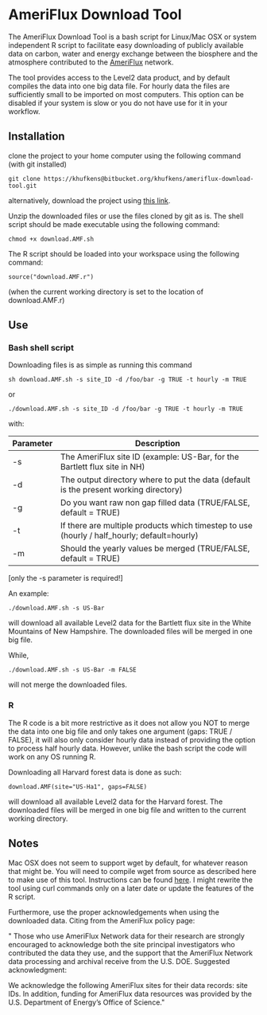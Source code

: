 # AmeriFlux Download Tool

The AmeriFlux Download Tool is a bash script for Linux/Mac OSX or system independent R script to facilitate easy downloading of publicly available data on carbon, water and energy exchange between the biosphere and the atmosphere contributed to the [AmeriFlux](http://ameriflux.lbl.gov/) network.

The tool provides access to the Level2 data product, and by default compiles the data into one big data file. For hourly data the files are sufficiently small to be imported on most computers. This option can be disabled if your system is slow or you do not have use for it in your workflow.

## Installation

clone the project to your home computer using the following command (with git installed)

	git clone https://khufkens@bitbucket.org/khufkens/ameriflux-download-tool.git

alternatively, download the project using [this link](https://bitbucket.org/khufkens/ameriflux-download-tool/get/master.zip).

Unzip the downloaded files or use the files cloned by git as is. The shell script should be made executable using the following command:

	chmod +x download.AMF.sh

The R script should be loaded into your workspace using the following command:

	source("download.AMF.r")

(when the current working directory is set to the location of download.AMF.r)

## Use

### Bash shell script
Downloading files is as simple as running this command

	sh download.AMF.sh -s site_ID -d /foo/bar -g TRUE -t hourly -m TRUE
or

	./download.AMF.sh -s site_ID -d /foo/bar -g TRUE -t hourly -m TRUE

with:

Parameter     | Description                    	
------------- | ------------------------------ 	
-s		 | The AmeriFlux site ID (example: US-Bar, for the Bartlett flux site in NH)
-d 		 | The output directory where to put the data (default is the present working directory)
-g      	 | Do you want raw non gap filled data (TRUE/FALSE, default = TRUE)
-t      	 | If there are multiple products which timestep to use (hourly / half_hourly; default=hourly)
-m            | Should the yearly values be merged (TRUE/FALSE, default = TRUE)

[only the -s parameter is required!]

An example:

	./download.AMF.sh -s US-Bar

will download all available Level2 data for the Bartlett flux site in the White Mountains of New Hampshire. The downloaded files will be merged in one big file.

While,

	./download.AMF.sh -s US-Bar -m FALSE

will not merge the downloaded files.

### R

The R code is a bit more restrictive as it does not allow you NOT to merge the data into one big file and only takes one argument (gaps: TRUE / FALSE), it will also only consider hourly data instead of providing the option to process half hourly data. However, unlike the bash script the code will work on any OS running R. 

Downloading all Harvard forest data is done as such:

	download.AMF(site="US-Ha1", gaps=FALSE)

will download all available Level2 data for the Harvard forest. The downloaded files will be merged in one big file and written to the current working directory.

## Notes

Mac OSX does not seem to support wget by default, for whatever reason that might be. You will need to compile wget from source as described here to make use of this tool. Instructions can be found [here](http://osxdaily.com/2012/05/22/install-wget-mac-os-x/). I might rewrite the tool using curl commands only on a later date or update the features of the R script.

Furthermore, use the proper acknowledgements when using the downloaded data. Citing from the AmeriFlux policy page:

" Those who use AmeriFlux Network data for their research are strongly encouraged to acknowledge both the site principal investigators who contributed the data they use, and the support that the AmeriFlux Network data processing and archival receive from the U.S. DOE. Suggested acknowledgment:

We acknowledge the following AmeriFlux sites for their data records: site IDs. In addition, funding for AmeriFlux data resources was provided by the U.S. Department of Energy’s Office of Science."